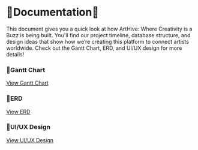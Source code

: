# 🐝Documentation🐝
This document gives you a quick look at how ArtHive: Where Creativity is a Buzz is being built. You'll find our project timeline, database structure, and design ideas that show how we’re creating this platform to connect artists worldwide. Check out the Gantt Chart, ERD, and UI/UX design for more details!

### 🍯Gantt Chart
[View Gantt Chart](https://docs.google.com/spreadsheets/d/1j7-l3Pg0_pDRopDBsGIzHMEpQqL48mMImbEehVLf0Lw/edit?usp=sharing)

### 🍯ERD
[View ERD](https://lucid.app/lucidchart/cf66a356-2447-4c5c-bf92-901fb92e962f/edit?viewport_loc=1069%2C474%2C1897%2C903%2C0_0&invitationId=inv_de8ae0eb-73c0-469f-8a21-d96a1dab1fb8)

### 🍯UI/UX Design
[View UI/UX Design](https://www.figma.com/design/hP5u97KeIgfsPhPpMKlGxH/ArtHive%3A-Where-Creativity-is-a-Buzz-(Copy)?node-id=0-1&t=p4tIZMvowBhJFGYz-1)
